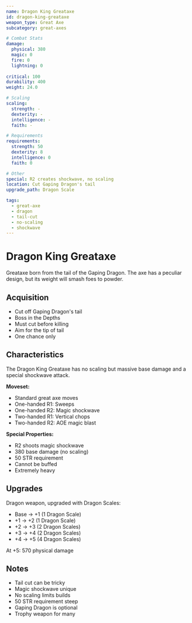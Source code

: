 ```yaml
---
name: Dragon King Greataxe
id: dragon-king-greataxe
weapon_type: Great Axe
subcategory: great-axes

# Combat Stats
damage:
  physical: 380
  magic: 0
  fire: 0
  lightning: 0
  
critical: 100
durability: 400
weight: 24.0

# Scaling
scaling:
  strength: -
  dexterity: -
  intelligence: -
  faith: -

# Requirements
requirements:
  strength: 50
  dexterity: 8
  intelligence: 0
  faith: 0

# Other
special: R2 creates shockwave, no scaling
location: Cut Gaping Dragon's tail
upgrade_path: Dragon Scale

tags:
  - great-axe
  - dragon
  - tail-cut
  - no-scaling
  - shockwave
---
```


# Dragon King Greataxe

Greataxe born from the tail of the Gaping Dragon. The axe has a peculiar design, but its weight will smash foes to powder.

## Acquisition
- Cut off Gaping Dragon's tail
- Boss in the Depths
- Must cut before killing
- Aim for the tip of tail
- One chance only

## Characteristics
The Dragon King Greataxe has no scaling but massive base damage and a special shockwave attack.

**Moveset:**
- Standard great axe moves
- One-handed R1: Sweeps
- One-handed R2: Magic shockwave
- Two-handed R1: Vertical chops
- Two-handed R2: AOE magic blast

**Special Properties:**
- R2 shoots magic shockwave
- 380 base damage (no scaling)
- 50 STR requirement
- Cannot be buffed
- Extremely heavy

## Upgrades
Dragon weapon, upgraded with Dragon Scales:
- Base → +1 (1 Dragon Scale)
- +1 → +2 (1 Dragon Scale)
- +2 → +3 (2 Dragon Scales)
- +3 → +4 (2 Dragon Scales)
- +4 → +5 (4 Dragon Scales)

At +5: 570 physical damage

## Notes
- Tail cut can be tricky
- Magic shockwave unique
- No scaling limits builds
- 50 STR requirement steep
- Gaping Dragon is optional
- Trophy weapon for many